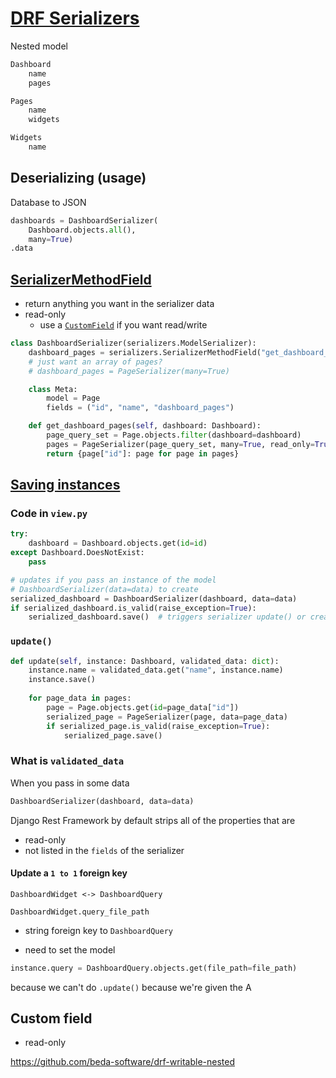 # [DRF Serializers](https://www.django-rest-framework.org/api-guide/serializers/)

Nested model

```python
Dashboard
    name
    pages
```

```python
Pages
    name
    widgets
```

```python
Widgets
    name
```

## Deserializing (usage)

Database to JSON

```python
dashboards = DashboardSerializer(
    Dashboard.objects.all(), 
    many=True)
.data
```

## [SerializerMethodField](https://www.django-rest-framework.org/api-guide/fields/#serializermethodfield)

- return anything you want in the serializer data
- read-only
    - use a [`CustomField`](https://www.django-rest-framework.org/api-guide/fields/#custom-fields) if you want read/write

```python
class DashboardSerializer(serializers.ModelSerializer):
    dashboard_pages = serializers.SerializerMethodField("get_dashboard_pages")
    # just want an array of pages?
    # dashboard_pages = PageSerializer(many=True)

    class Meta:
        model = Page
        fields = ("id", "name", "dashboard_pages")

    def get_dashboard_pages(self, dashboard: Dashboard):
        page_query_set = Page.objects.filter(dashboard=dashboard)
        pages = PageSerializer(page_query_set, many=True, read_only=True).data
        return {page["id"]: page for page in pages}
```

## [Saving instances](https://www.django-rest-framework.org/api-guide/serializers/#saving-instances)

### Code in `view.py`

```python
try:
    dashboard = Dashboard.objects.get(id=id)
except Dashboard.DoesNotExist:
    pass

# updates if you pass an instance of the model
# DashboardSerializer(data=data) to create
serialized_dashboard = DashboardSerializer(dashboard, data=data)
if serialized_dashboard.is_valid(raise_exception=True):
    serialized_dashboard.save()  # triggers serializer update() or create()
```

### `update()`

```python
def update(self, instance: Dashboard, validated_data: dict):
    instance.name = validated_data.get("name", instance.name)
    instance.save()
    
    for page_data in pages:
        page = Page.objects.get(id=page_data["id"])
        serialized_page = PageSerializer(page, data=page_data)
        if serialized_page.is_valid(raise_exception=True):
            serialized_page.save()
```

### What is `validated_data`

When you pass in some data 

```python
DashboardSerializer(dashboard, data=data)
```

Django Rest Framework by default strips all of the properties that are
- read-only
- not listed in the `fields` of the serializer


#### Update a `1 to 1` foreign key

```
DashboardWidget <-> DashboardQuery
```

`DashboardWidget.query_file_path`

- string foreign key to `DashboardQuery`

- need to set the model

```python
instance.query = DashboardQuery.objects.get(file_path=file_path)
```

because we can't do `.update()` because we're given the 
A


## Custom field

- read-only



https://github.com/beda-software/drf-writable-nested
